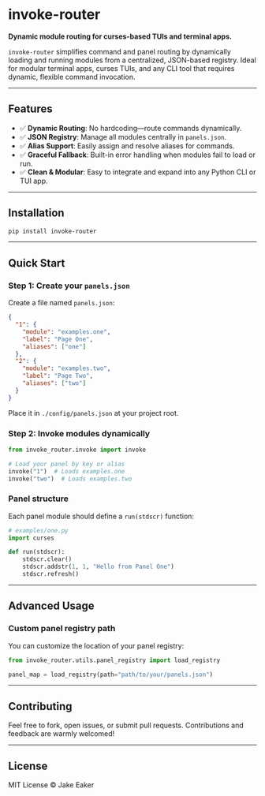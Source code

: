 # invoke-router

**Dynamic module routing for curses-based TUIs and terminal apps.**

`invoke-router` simplifies command and panel routing by dynamically loading and running modules from a centralized, JSON-based registry. Ideal for modular terminal apps, curses TUIs, and any CLI tool that requires dynamic, flexible command invocation.

---

## Features

- ✅ **Dynamic Routing**: No hardcoding—route commands dynamically.
- ✅ **JSON Registry**: Manage all modules centrally in `panels.json`.
- ✅ **Alias Support**: Easily assign and resolve aliases for commands.
- ✅ **Graceful Fallback**: Built-in error handling when modules fail to load or run.
- ✅ **Clean & Modular**: Easy to integrate and expand into any Python CLI or TUI app.

---

## Installation

```bash
pip install invoke-router
```

---

## Quick Start

### Step 1: Create your `panels.json`

Create a file named `panels.json`:

```json
{
  "1": {
    "module": "examples.one",
    "label": "Page One",
    "aliases": ["one"]
  },
  "2": {
    "module": "examples.two",
    "label": "Page Two",
    "aliases": ["two"]
  }
}
```

Place it in `./config/panels.json` at your project root.

### Step 2: Invoke modules dynamically

```python
from invoke_router.invoke import invoke

# Load your panel by key or alias
invoke("1")  # Loads examples.one
invoke("two")  # Loads examples.two
```

### Panel structure

Each panel module should define a `run(stdscr)` function:

```python
# examples/one.py
import curses

def run(stdscr):
    stdscr.clear()
    stdscr.addstr(1, 1, "Hello from Panel One")
    stdscr.refresh()
```

---

## Advanced Usage

### Custom panel registry path

You can customize the location of your panel registry:

```python
from invoke_router.utils.panel_registry import load_registry

panel_map = load_registry(path="path/to/your/panels.json")
```

---

## Contributing

Feel free to fork, open issues, or submit pull requests. Contributions and feedback are warmly welcomed!

---

## License

MIT License © Jake Eaker

